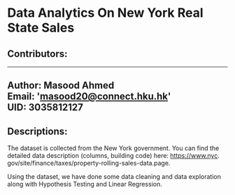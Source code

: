# Data Analytics On New York Real State Sales

## Contributors:
---
Author: Masood Ahmed <br>
Email: 'masood20@connect.hku.hk'<br>
UID: 3035812127
---

## Descriptions:
The dataset is collected from the New York government. You can find the
detailed data description (columns, building code) here: https://www.nyc.
gov/site/finance/taxes/property-rolling-sales-data.page. 

Using the dataset, we have done some data cleaning and data exploration along with Hypothesis Testing and Linear Regression.
